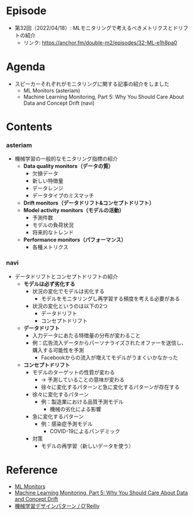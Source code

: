 # Episode

- 第32回（2022/04/18）: MLモニタリングで考えるべきメトリクスとドリフトの紹介
  - リンク: https://anchor.fm/double-m2/episodes/32-ML-e1h8pa0

# Agenda

- スピーカーそれぞれがモニタリングに関する記事の紹介をしました
  - ML Monitors (asteriam)
  - Machine Learning Monitoring, Part 5: Why You Should Care About Data and Concept Drift (navi)

# Contents

### asteriam

- 機械学習の一般的なモニタリング指標の紹介
  - **Data quality monitors（データの質）**
    - 欠損データ
    - 新しい特徴量
    - データレンジ
    - データタイプのミスマッチ
  - **Drift monitors（データドリフト&コンセプトドリフト）**
  - **Model activity monitors（モデルの活動）**
    - 予測件数
    - モデルの負荷状況
    - 将来的なトレンド
  - **Performance monitors（パフォーマンス）**
    - 各種メトリクス

### navi

- データドリフトとコンセプトドリフトの紹介
  - **モデルは必ず劣化する**
    - 状況の変化でモデルは劣化する
      - モデルをモニタリングし再学習する頻度を考える必要がある
    - 状況の変化というのは以下の2つ
      - データドリフト
      - コンセプトドリフト
  - **データドリフト**
    - 入力データにあたる特徴量の分布が変わること
    - 例：広告流入データからパーソナライズされたオファーを送信し、購入する可能性を予測
      - Facebookからの流入が増えてモデルがうまくいかなかった
  - **コンセプトドリフト**
    - モデルのターゲットの性質が変わる
      - → 予測していることの意味が変わる
      - 徐々に変化するパターンと急に変化するパターンが存在する
    - 徐々に変化するパターン
      - 例：製造業における品質予測モデル
        - 機械の劣化による影響
    - 急に変化するパターン
      - 例：感染症予測モデル
        - COVID-19によるパンデミック
    - 対策
      - モデルの再学習（新しいデータを使う）

# Reference

- [ML Monitors](https://censius.ai/wiki/ml-monitors)
- [Machine Learning Monitoring, Part 5: Why You Should Care About Data and Concept Drift](https://evidentlyai.com/blog/machine-learning-monitoring-data-and-concept-drift)
- [機械学習デザインパターン / O'Reilly](https://www.oreilly.co.jp/books/9784873119564/)
